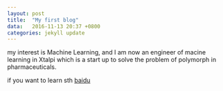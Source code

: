 ```yaml
---
layout: post
title:  "My first blog"
data:	2016-11-13 20:37 +0800 
categories: jekyll update
---
```

my interest is Machine Learning, and I am now an engineer of macine learning in Xtalpi which is a start up to solve the problem of polymorph in pharmaceuticals.

if you want to learn sth [baidu][baidu]

[baidu]: https://www.baidu.com
